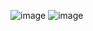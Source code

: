 ![image](https://github.com/user-attachments/assets/3a50b8bf-47a7-445a-a755-33766d7f44e5)
![image](https://github.com/user-attachments/assets/6035f376-4782-4bd3-934e-5c040ce2f847)
